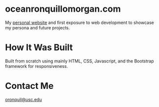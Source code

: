 # oceanronquillomorgan.com
My <a href="oceanronquillomorgan.github.io" target="_blank">personal website</a> and first exposure to web development to showcase my persona and future projects.

# How It Was Built
Built from scratch using mainly HTML, CSS, Javascript, and the Bootstrap framework for responsiveness.

# Contact Me
<a href="mailto:oronquil@usc.edu">oronquil@usc.edu</a>

